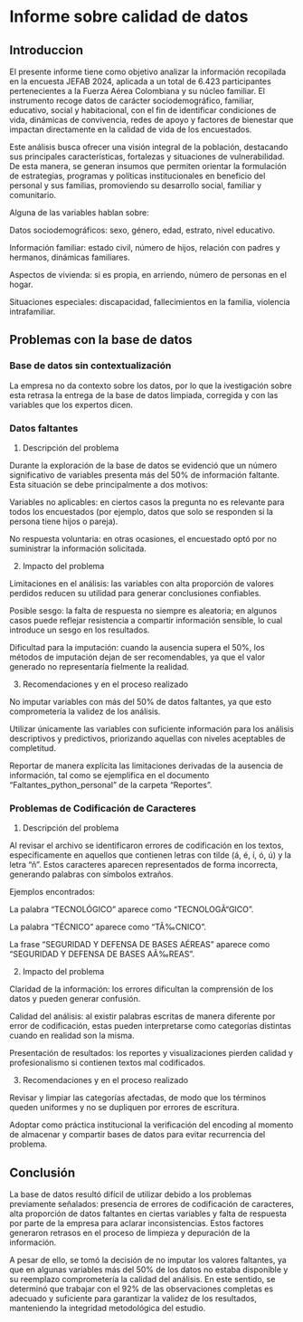 # Informe sobre calidad de datos

## Introduccion

El presente informe tiene como objetivo analizar la información recopilada en la encuesta JEFAB 2024, aplicada a un total de 6.423 participantes pertenecientes a la Fuerza Aérea Colombiana y su núcleo familiar. El instrumento recoge datos de carácter sociodemográfico, familiar, educativo, social y habitacional, con el fin de identificar condiciones de vida, dinámicas de convivencia, redes de apoyo y factores de bienestar que impactan directamente en la calidad de vida de los encuestados.

Este análisis busca ofrecer una visión integral de la población, destacando sus principales características, fortalezas y situaciones de vulnerabilidad. De esta manera, se generan insumos que permiten orientar la formulación de estrategias, programas y políticas institucionales en beneficio del personal y sus familias, promoviendo su desarrollo social, familiar y comunitario.

Alguna de las variables hablan sobre:

Datos sociodemográficos: sexo, género, edad, estrato, nivel educativo.

Información familiar: estado civil, número de hijos, relación con padres y hermanos, dinámicas familiares.

Aspectos de vivienda: si es propia, en arriendo, número de personas en el hogar.

Situaciones especiales: discapacidad, fallecimientos en la familia, violencia intrafamiliar.

## Problemas con la base de datos

### Base de datos sin contextualización 

La empresa no da contexto sobre los datos, por lo que la ivestigación sobre esta retrasa la entrega de la base de datos limpiada, corregida y con las variables que los expertos dicen.

### Datos faltantes

1. Descripción del problema

Durante la exploración de la base de datos se evidenció que un número significativo de variables presenta más del 50% de información faltante. Esta situación se debe principalmente a dos motivos:

Variables no aplicables: en ciertos casos la pregunta no es relevante para todos los encuestados (por ejemplo, datos que solo se responden si la persona tiene hijos o pareja).

No respuesta voluntaria: en otras ocasiones, el encuestado optó por no suministrar la información solicitada.

2. Impacto del problema

Limitaciones en el análisis: las variables con alta proporción de valores perdidos reducen su utilidad para generar conclusiones confiables.

Posible sesgo: la falta de respuesta no siempre es aleatoria; en algunos casos puede reflejar resistencia a compartir información sensible, lo cual introduce un sesgo en los resultados.

Dificultad para la imputación: cuando la ausencia supera el 50%, los métodos de imputación dejan de ser recomendables, ya que el valor generado no representaría fielmente la realidad.

3. Recomendaciones y en el proceso realizado 

No imputar variables con más del 50% de datos faltantes, ya que esto comprometería la validez de los análisis.

Utilizar únicamente las variables con suficiente información para los análisis descriptivos y predictivos, priorizando aquellas con niveles aceptables de completitud.

Reportar de manera explícita las limitaciones derivadas de la ausencia de información, tal como se ejemplifica en el documento “Faltantes_python_personal” de la carpeta “Reportes”.

### Problemas de Codificación de Caracteres

1. Descripción del problema

Al revisar el archivo se identificaron errores de codificación en los textos, específicamente en aquellos que contienen letras con tilde (á, é, í, ó, ú) y la letra “ñ”. Estos caracteres aparecen representados de forma incorrecta, generando palabras con símbolos extraños.

Ejemplos encontrados:

La palabra “TECNOLÓGICO” aparece como “TECNOLOGÃ“GICO”.

La palabra “TÉCNICO” aparece como “TÃ‰CNICO”.

La frase “SEGURIDAD Y DEFENSA DE BASES AÉREAS” aparece como “SEGURIDAD Y DEFENSA DE BASES AÃ‰REAS”.


2. Impacto del problema

Claridad de la información: los errores dificultan la comprensión de los datos y pueden generar confusión.

Calidad del análisis: al existir palabras escritas de manera diferente por error de codificación, estas pueden interpretarse como categorías distintas cuando en realidad son la misma.

Presentación de resultados: los reportes y visualizaciones pierden calidad y profesionalismo si contienen textos mal codificados.

3.  Recomendaciones y en el proceso realizado 

Revisar y limpiar las categorías afectadas, de modo que los términos queden uniformes y no se dupliquen por errores de escritura.

Adoptar como práctica institucional la verificación del encoding al momento de almacenar y compartir bases de datos para evitar recurrencia del problema.

## Conclusión

La base de datos resultó difícil de utilizar debido a los problemas previamente señalados: presencia de errores de codificación de caracteres, alta proporción de datos faltantes en ciertas variables y falta de respuesta por parte de la empresa para aclarar inconsistencias. Estos factores generaron retrasos en el proceso de limpieza y depuración de la información.

A pesar de ello, se tomó la decisión de no imputar los valores faltantes, ya que en algunas variables más del 50% de los datos no estaba disponible y su reemplazo comprometería la calidad del análisis. En este sentido, se determinó que trabajar con el 92% de las observaciones completas es adecuado y suficiente para garantizar la validez de los resultados, manteniendo la integridad metodológica del estudio.

